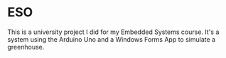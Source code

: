 # ESO

This is a university project I did for my Embedded Systems course. It's a system using the Arduino Uno and a Windows Forms App to simulate a greenhouse.
